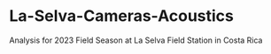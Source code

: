 # La-Selva-Cameras-Acoustics
Analysis for 2023 Field Season at La Selva Field Station in Costa Rica
